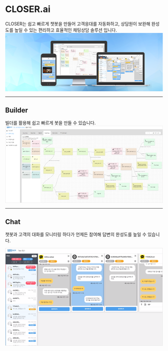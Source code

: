 # CLOSER.ai

CLOSER는 쉽고 빠르게 챗봇을 만들어 고객응대를 자동화하고, 상담원이 보완해 완성도를 높일 수 있는 편리하고 효율적인 채팅상담 솔루션 입니다.![](/assets/closer_cover_image.png)

---

## Builder

빌더를 활용해 쉽고 빠르게 봇을 만들 수 있습니다.![](/assets/builder_overview.png)

---

## Chat

챗봇과 고객의 대화를 모니터링 하다가 언제든 참여해 답변의 완성도를 높일 수 있습니다.

![](/assets/chat_overview.png)

